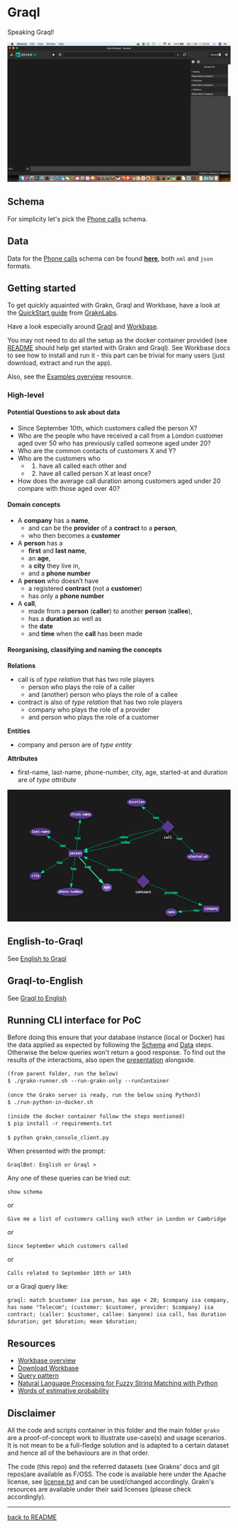 # Graql 

Speaking Graql!

![Workbase front screen](workbase-front-screen.png)

## Schema

For simplicity let's pick the [Phone calls](https://github.com/graknlabs/examples/blob/master/schemas/phone-calls-schema.gql) schema.

## Data

Data for the [Phone calls](https://github.com/graknlabs/examples/blob/master/schemas/phone-calls-schema.gql) schema can be found **[here](https://github.com/graknlabs/examples/tree/master/datasets/phone-calls)**, both `xml` and `json` formats.

## Getting started

To get quickly aquainted with Grakn, Graql and Workbase, have a look at the [QuickStart guide](https://dev.grakn.ai/docs/general/quickstart) from [GraknLabs](https://grakn.ai).

Have a look especially around [Graql](https://dev.grakn.ai/docs/schema/overview) and [Workbase](https://dev.grakn.ai/docs/workbase/overview).

You may not need to do all the setup as the docker container provided (see [README](./README.md) should help get started with Grakn and Graql). See Workbase docs to see how to install and run it - this part can be trivial for many users (just download, extract and run the app).

Also, see the [Examples overview](https://dev.grakn.ai/docs/examples/phone-calls-overview) resource.

### High-level

#### Potential Questions to ask about data

- Since September 10th, which customers called the person X?
- Who are the people who have received a call from a London customer aged over 50 who has previously called someone aged under 20?
- Who are the common contacts of customers X and Y?
- Who are the customers who 
  - 1) have all called each other and 
  - 2) have all called person X at least once?
- How does the average call duration among customers aged under 20 compare with those aged over 40?

#### Domain concepts

- A **company** has a **name**, 
  - and can be the **provider** of a **contract** to a **person**,
  - who then becomes a **customer**
- A **person** has a 
  - **first** and **last name**, 
  - an **age**, 
  - a **city** they live in, 
  - and a **phone number**
- A **person** who doesn’t have 
  - a registered **contract** (not a **customer**) 
  - has only a **phone number**
- A **call**, 
  - made from a **person** (**caller**) to another **person** (**callee**), 
  - has a **duration** as well as
  - the **date** 
  - and **time** when the **call** has been made

#### Reorganising, classifying and naming the concepts

**Relations**
- call is of _type relation_ that has two role players
  - person who plays the role of a caller
  - and (another) person who plays the role of a callee
- contract is also of _type relation_ that has two role players
  - company who plays the role of a provider
  - and person who plays the role of a customer

**Entities**
- company and person are of _type entity_

**Attributes**
- first-name, last-name, phone-number, city, age, started-at and duration are of _type attribute_

![Schema relationship graph](schema-relationship-graph.png)

## English-to-Graql

See [English to Graql](./English-to-Graql.md)

## Graql-to-English

See [Graql to English](./Graql-to-English.md)

## Running CLI interface for PoC

Before doing this ensure that your database instance (local or Docker) has the data applied as expected by following the [Schema](README.md#schema) and [Data](README.md#data) steps. Otherwise the below queries won't return a good response. To find out the results of the interactions, also open the [presentation](../presentation/GraknCosmos2020/Naturally,-getting-productive,-my-journey-with-Grakn-and-Graql.pdf) alongside.

```
(from parent folder, run the below)
$ ./grakn-runner.sh --run-grakn-only --runContainer

(once the Grakn server is ready, run the below using Python3)
$ ./run-python-in-docker.sh

(inside the docker container follow the steps mentioned)
$ pip install -r requirements.txt

$ python grakn_console_client.py
```

When presented with the prompt:
```
GraqlBot: English or Graql >
```

Any one of these queries can be tried out:
```
show schema
```
or
```
Give me a list of customers calling each other in London or Cambridge
```
or
```
Since September which customers called
```
or
```
Calls related to September 10th or 14th
```
or a Graql query like:
```
graql: match $customer isa person, has age < 20; $company isa company, has name "Telecom"; (customer: $customer, provider: $company) isa contract; (caller: $customer, callee: $anyone) isa call, has duration $duration; get $duration; mean $duration;
```
## Resources

- [Workbase overview](https://dev.grakn.ai/docs/workbase/overview)
- [Download Workbase](https://grakn.ai/download#workbase)
- [Query pattern](https://dev.grakn.ai/docs/pattern/overview)
- [Natural Language Processing for Fuzzy String Matching with Python](https://towardsdatascience.com/natural-language-processing-for-fuzzy-string-matching-with-python-6632b7824c49)
- [Words of estimative probability](https://en.wikipedia.org/wiki/Words_of_estimative_probability)

## Disclaimer

All the code and scripts container in this folder and the main folder `grakn` are a proof-of-concept work to illustrate use-case(s) and usage scenarios. It is not mean to be a full-fledge solution and is adapted to a certain dataset and hence all of the behaviours are in that order.

The code (this repo) and the referred datasets (see Grakns' docs and git repos)are available as F/OSS. The code is available here under the Apache license, see [license.txt](../license.txt) and can be used/changed accordingly. Grakn's resources are available under their said licenses (please check accordingly).

---

[back to README](../README.md)